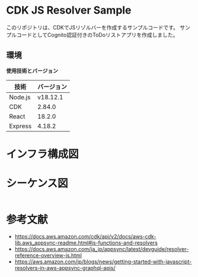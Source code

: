 # CDK JS Resolver Sample
このリポジトリは、CDKでJSリゾルバーを作成するサンプルコードです。
サンプルコードとしてCognito認証付きのToDoリストアプリを作成しました。

## 環境

**使用技術とバージョン**

| 技術 | バージョン |
| --- | --- |
| Node.js | v18.12.1 |
| CDK | 2.84.0 |
| React | 18.2.0 |
| Express | 4.18.2 |

# インフラ構成図

[](./img/)

# シーケンス図

```mermaid

```

# 参考文献
- https://docs.aws.amazon.com/cdk/api/v2/docs/aws-cdk-lib.aws_appsync-readme.html#js-functions-and-resolvers
- https://docs.aws.amazon.com/ja_jp/appsync/latest/devguide/resolver-reference-overview-js.html
- https://aws.amazon.com/jp/blogs/news/getting-started-with-javascript-resolvers-in-aws-appsync-graphql-apis/


